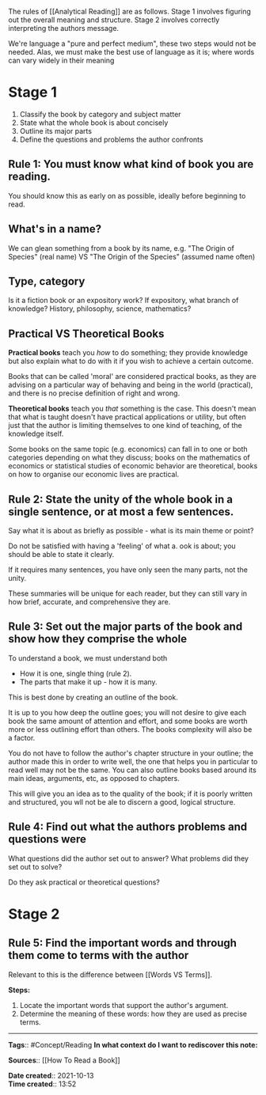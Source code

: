The rules of [[Analytical Reading]] are as follows.
Stage 1 involves figuring out the overall meaning and structure.
Stage 2 involves correctly interpreting the authors message.

We're language a "pure and perfect medium", these two steps would not be needed. Alas, we must make the best use of language as it is; where words can vary widely in their meaning 

# Stage 1
1. Classify the book by category and subject matter
2. State what the whole book is about concisely
3. Outline its major parts
4. Define the questions and problems the author confronts

## Rule 1: You must know what kind of book you are reading.

You should know this as early on as possible, ideally before beginning to read.


## What's in a name?
We can glean something from a book by its name, e.g. 
"The Origin of Species" (real name)
VS
"The Origin of the Species" (assumed name often)

## Type, category
Is it a fiction book or an expository work?
If expository, what branch of knowledge? 
History, philosophy, science, mathematics?


## Practical VS Theoretical Books
**Practical books** teach you *how* to do something; they provide knowledge but also explain what to do with it if you wish to achieve a certain outcome.

Books that can be called 'moral' are considered practical books, as they are advising on a particular way of behaving and being in the world (practical), and there is no precise definition of right and wrong.

**Theoretical books** teach you *that* something is the case. This doesn't mean that what is taught doesn't have practical applications or utility, but often just that the author is limiting themselves to one kind of teaching, of the knowledge itself. 


Some books on the same topic (e.g. economics) can fall in to one or both categories depending on what they discuss; books on the mathematics of economics or statistical studies of economic behavior are theoretical, books on how to organise our economic lives are practical.  




## Rule 2: State the unity of the whole book in a single sentence, or at most a few sentences.

Say what it is about as briefly as possible - what is its main theme or point?

Do not be satisfied with having a 'feeling' of what a. ook is about; you should be able to state it clearly. 

If it requires many sentences, you have only seen the many parts, not the unity.

These summaries will be unique for each reader, but they can still vary in how brief, accurate, and comprehensive they are.


## Rule 3: Set out the major parts of the book and show how they comprise the whole

To understand a book, we must understand both
- How it is one, single thing (rule 2).
- The parts that make it up - how it is many.


This is best done by creating an outline of the book.

It is up to you how deep the outline goes; you will not desire to give each book the same amount of attention and effort, and some books are worth more or less outlining effort than others. The books complexity will also be a factor. 

You do not have to follow the author's chapter structure in your outline; the author made this in order to write well, the one that helps you in particular to read well may not be the same. 
You can also outline books based around its main ideas, arguments, etc, as opposed to chapters.

This will give you an idea as to the quality of the book; if it is poorly written and structured, you wll not be ale to discern a good, logical structure. 


## Rule 4: Find out what the authors problems and questions were

What questions did the author set out to answer? What problems did they set out to solve? 

Do they ask practical or theoretical questions?


# Stage 2

## Rule 5: Find the important words and through them come to terms with the author

Relevant to this is the difference between [[Words VS Terms]].

**Steps:**
1. Locate the important words that support the author's argument.
2. Determine the meaning of these words: how they are used as precise terms. 




---
**Tags**:: #Concept/Reading 
**In what context do I want to rediscover this note:**

**Sources**:: [[How To Read a Book]]

**Date created**:: 2021-10-13  
**Time created**:: 13:52